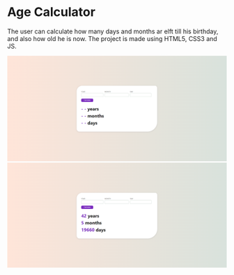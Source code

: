 # Age Calculator

The user can calculate how many days and months ar elft till his birthday, and also how old he is now.
The project is made using HTML5, CSS3 and JS.

![Component Completed](./img/desktop-component.png)
![Component Completed](./img/total-calculation.png)